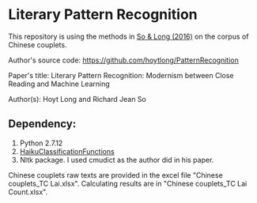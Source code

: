 # Literary Pattern Recognition

This repository is using the methods in [So & Long (2016)](https://lucian.uchicago.edu/blogs/literarynetworks/files/2015/12/LONG_SO_CI.pdf) on the corpus of Chinese couplets. 

Author's source code: https://github.com/hoytlong/PatternRecognition

Paper's title: Literary Pattern Recognition: Modernism between Close Reading and Machine Learning

Author(s): Hoyt Long and Richard Jean So 

## Dependency:
1.  Python 2.7.12
2.  [HaikuClassificationFunctions](https://github.com/hoytlong/PatternRecognition/blob/master/HaikuClassificationFunctions.py)
3.  Nltk package. I used cmudict as the author did in his paper. 

Chinese couplets raw texts are provided in the excel file "Chinese couplets\_TC Lai.xlsx". Calculating results are in "Chinese couplets\_TC Lai Count.xlsx".
